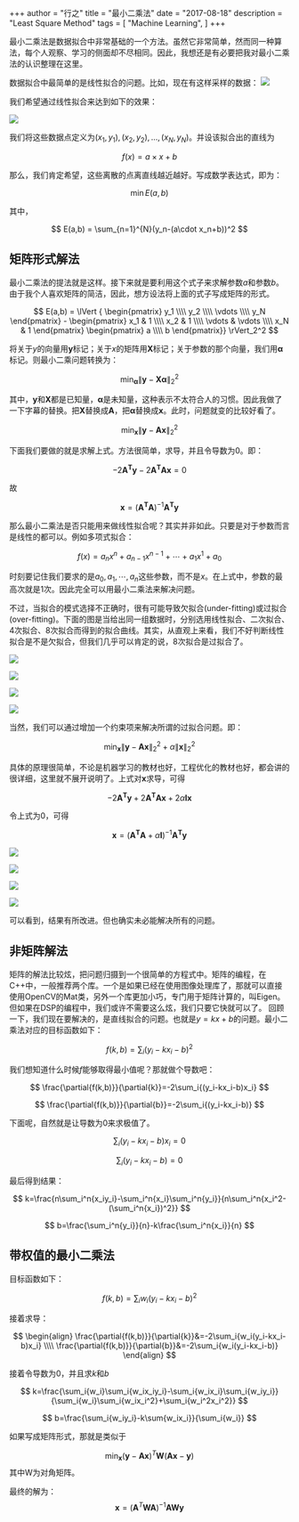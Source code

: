 +++
author = "行之"
title = "最小二乘法"
date = "2017-08-18"
description = "Least Square Method"
tags = [
    "Machine Learning",
]
+++

最小二乘法是数据拟合中非常基础的一个方法。虽然它非常简单，然而同一种算法，每个人观察、学习的侧面却不尽相同。因此，我想还是有必要把我对最小二乘法的认识整理在这里。

数据拟合中最简单的是线性拟合的问题。比如，现在有这样采样的数据：
![](https://xingzhi-files.oss-cn-shanghai.aliyuncs.com/blog-assets/LSM/1.png)


我们希望通过线性拟合来达到如下的效果：

![](https://xingzhi-files.oss-cn-shanghai.aliyuncs.com/blog-assets/LSM/2.png)


我们将这些数据点定义为$(x_1,y_1),(x_2,y_2),...,(x_N,y_N)$。并设该拟合出的直线为

$$
f(x)=a\times x+b
$$

那么，我们肯定希望，这些离散的点离直线越近越好。写成数学表达式，即为：

$$
\min E(a,b)
$$

其中，

$$
E(a,b) = \sum_{n=1}^{N}(y_n-(a\cdot x_n+b))^2
$$

## 矩阵形式解法

最小二乘法的提法就是这样。接下来就是要利用这个式子来求解参数$a$和参数$b$。由于我个人喜欢矩阵的简洁，因此，想方设法将上面的式子写成矩阵的形式。

$$
E(a,b) = \lVert {
\begin{pmatrix}
y_1 \\\\
y_2 \\\\
\vdots \\\\
y_N
\end{pmatrix} - 
\begin{pmatrix}
x_1 & 1 \\\\
x_2 & 1 \\\\
\vdots & \vdots \\\\
x_N & 1 
\end{pmatrix}
\begin{pmatrix}
a \\\\
b
\end{pmatrix}}
\rVert_2^2
$$

将关于$y$的向量用$\mathbf{y}$标记；关于$x$的矩阵用$\mathbf{X}$标记；关于参数的那个向量，我们用$\mathbf{\alpha}$标记。则最小二乘问题转换为：

$$
\min_{\mathbf{\alpha}} {\lVert \mathbf{y} - \mathbf{X}\mathbf{\alpha}\rVert}_2^2
$$

其中，$\mathbf{y}$和$\mathbf{X}$都是已知量，$\mathbf{\alpha}$是未知量，这种表示不太符合人的习惯。因此我做了一下字幕的替换。把$\mathbf{X}$替换成$\mathbf{A}$，把$\mathbf{\alpha}$替换成$\mathbf{x}$。此时，问题就变的比较好看了。

$$
\min_{\mathbf{x}} {\lVert \mathbf{y} - \mathbf{A}\mathbf{x}\rVert}_2^2
$$

下面我们要做的就是求解上式。方法很简单，求导，并且令导数为0。即：

$$
-2\mathbf{A^Ty}-2\mathbf{A^TAx}=0
$$

故

$$
\mathbf{x} = (\mathbf{A^TA})^{-1}\mathbf{A^Ty}
$$

那么最小二乘法是否只能用来做线性拟合呢？其实并非如此。只要是对于参数而言是线性的都可以。例如多项式拟合：

$$
f(x) = a_nx^n+a_{n-1}x^{n-1} +\cdots+a_1x^1+a_0
$$

时刻要记住我们要求的是$a_0, a_1, \cdots , a_n$这些参数，而不是$x$。在上式中，参数的最高次就是1次。因此完全可以用最小二乘法来解决问题。

不过，当拟合的模式选择不正确时，很有可能导致欠拟合(under-fitting)或过拟合(over-fitting)。下面的图是当给出同一组数据时，分别选用线性拟合、二次拟合、4次拟合、8次拟合而得到的拟合曲线。其实，从直观上来看，我们不好判断线性拟合是不是欠拟合，但我们几乎可以肯定的说，8次拟合是过拟合了。

![](https://xingzhi-files.oss-cn-shanghai.aliyuncs.com/blog-assets/LSM/1.png)

![](https://xingzhi-files.oss-cn-shanghai.aliyuncs.com/blog-assets/LSM/2.png)

![](https://xingzhi-files.oss-cn-shanghai.aliyuncs.com/blog-assets/LSM/4.png)

![](https://xingzhi-files.oss-cn-shanghai.aliyuncs.com/blog-assets/LSM/8.png)

当然，我们可以通过增加一个约束项来解决所谓的过拟合问题。即：

$$
\min_{\mathbf{x}} {\lVert \mathbf{y} - \mathbf{A}\mathbf{x}\rVert}_2^2 + 
{\alpha \lVert \mathbf{x} \rVert}_2^2
$$

具体的原理很简单，不论是机器学习的教材也好，工程优化的教材也好，都会讲的很详细，这里就不展开说明了。上式对$\mathbf{x}$求导，可得

$$
-2\mathbf{A^Ty}+2\mathbf{A^TAx}+2\alpha\mathbf{Ix}
$$

令上式为0，可得

$$
\mathbf{x} = (\mathbf{A^TA}+\alpha\mathbf{I})^{-1}\mathbf{A^Ty}
$$

![](https://xingzhi-files.oss-cn-shanghai.aliyuncs.com/blog-assets/LSM/11.png)

![](https://xingzhi-files.oss-cn-shanghai.aliyuncs.com/blog-assets/LSM/12.png)

![](https://xingzhi-files.oss-cn-shanghai.aliyuncs.com/blog-assets/LSM/14.png)

![](https://xingzhi-files.oss-cn-shanghai.aliyuncs.com/blog-assets/LSM/18.png)

可以看到，结果有所改进。但也确实未必能解决所有的问题。

## 非矩阵解法

矩阵的解法比较炫，把问题归摄到一个很简单的方程式中。矩阵的编程，在C++中，一般推荐两个库。一个是如果已经在使用图像处理库了，那就可以直接使用OpenCV的Mat类，另外一个库更加小巧，专门用于矩阵计算的，叫Eigen。但如果在DSP的编程中，我们或许不需要这么炫，我们只要它快就可以了。
回顾一下，我们现在要解决的，是直线拟合的问题。也就是$y=kx+b$的问题。最小二乘法对应的目标函数如下：

$$
f(k,b) = \sum_i{(y_i-kx_i-b)^2}
$$

我们想知道什么时候$f$能够取得最小值呢？那就做个导数吧：

$$
\frac{\partial{f(k,b)}}{\partial{k}}=-2\sum_i{(y_i-kx_i-b)x_i}
$$

$$
\frac{\partial{f(k,b)}}{\partial{b}}=-2\sum_i{(y_i-kx_i-b)}
$$

下面呢，自然就是让导数为0来求极值了。

$$
\sum_i{(y_i-kx_i-b)x_i} = 0
$$

$$
\sum_i{(y_i-kx_i-b)} = 0
$$

最后得到结果：

$$
k=\frac{n\sum_i^n{x_iy_i}-\sum_i^n{x_i}\sum_i^n{y_i}}{n\sum_i^n{x_i^2-(\sum_i^n{x_i})^2}}
$$

$$
b=\frac{\sum_i^n{y_i}}{n}-k\frac{\sum_i^n{x_i}}{n}
$$

## 带权值的最小二乘法

目标函数如下：

$$
f(k,b) = \sum_i{w_i(y_i-kx_i-b)^2}
$$

接着求导：

$$
\begin{align}
\frac{\partial{f(k,b)}}{\partial{k}}&=-2\sum_i{w_i(y_i-kx_i-b)x_i} \\\\
\frac{\partial{f(k,b)}}{\partial{b}}&=-2\sum_i{w_i(y_i-kx_i-b)}
\end{align}
$$

接着令导数为0，并且求$k$和$b$

$$
k=\frac{\sum_i{w_i}\sum_i{w_ix_iy_i}-\sum_i{w_ix_i}\sum_i{w_iy_i}}{\sum_i{w_i}\sum_i{w_ix_i^2}+\sum_i{w_i^2x_i^2}}
$$

$$
b=\frac{\sum_i{w_iy_i}-k\sum{w_ix_i}}{\sum_i{w_i}}
$$

如果写成矩阵形式，那就是类似于

$$
\min_{\mathbf{x}}  (\mathbf{y} - \mathbf{A}\mathbf{x})^T\mathbf{W}(\mathbf{Ax}-\mathbf{y})
$$
其中W为对角矩阵。

最终的解为：
$$
\mathbf{x}=(\mathbf{A}^T\mathbf{WA})^{-1}\mathbf{AWy}
$$
